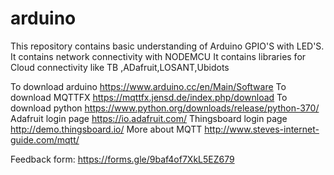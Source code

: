 # arduino
This repository contains basic understanding of Arduino GPIO'S with LED'S.
It contains network connectivity with NODEMCU
It contains libraries for Cloud connectivity like TB ,ADafruit,LOSANT,Ubidots

To download arduino https://www.arduino.cc/en/Main/Software
To download MQTTFX https://mqttfx.jensd.de/index.php/download
To download python https://www.python.org/downloads/release/python-370/
Adafruit login page https://io.adafruit.com/
Thingsboard login page http://demo.thingsboard.io/
More about MQTT http://www.steves-internet-guide.com/mqtt/

Feedback form: https://forms.gle/9baf4of7XkL5EZ679


